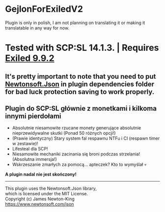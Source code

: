 # GejlonForExiledV2  
Plugin is only in polish, I am not planning on translating it or making it translatable in any way for now.

# Tested with SCP:SL 14.1.3. | Requires [Exiled 9.9.2](https://github.com/ExMod-Team/EXILED/releases/tag/v9.9.2)

## It's pretty important to note that you need to put [Newtonsoft.Json](https://www.newtonsoft.com/json) in plugin dependencies folder for bad luck protection saving to work properly.

## Plugin do SCP:SL głównie z monetkami i kilkoma innymi pierdołami
- Absolutnie niesamowite rzucane monety generujące absolutnie nieprzewidywalne skutki (Ponad 50 różnych opcji!)  
- (Prawie identyczny) Stary system fal respawnu NTFu i CI (respawn timer w zestawie)!  
- Lifesteal dla SCP!  
- Niesamowite mechaniki zacinania się broni podczas strzelania! (Absolutna immersja!)  
- Wskrzeszanie zmarłych za pomocą... apteczek? Kto to wymyślał 💀

**A plugin nadal nie jest skończony!**<br />

---

This plugin uses the Newtonsoft.Json library,<br />
which is licensed under the MIT License.<br />
Copyright (c) James Newton-King<br />
https://www.newtonsoft.com/json
